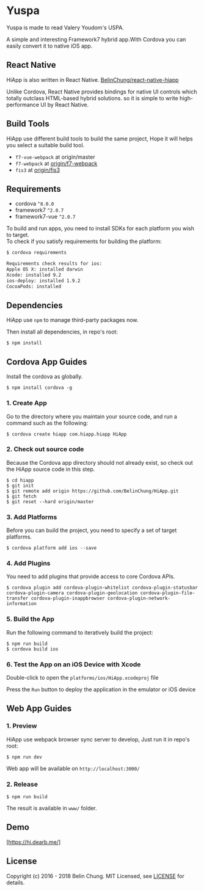 Yuspa
=====
Yuspa is made to read Valery Youdom's USPA.

A simple and interesting Framework7 hybrid app.With Cordova you can easily convert it to native iOS app.

## React Native

HiApp is also written in React Native. [BelinChung/react-native-hiapp](https://github.com/BelinChung/react-native-hiapp)

Unlike Cordova, React Native provides bindings for native UI controls which totally outclass HTML-based hybrid solutions. so it is simple to write high-performance UI by React Native. 

## Build Tools

HiApp use different build tools to build the same project, Hope it will helps you select a suitable build tool.

* `f7-vue-webpack` at origin/master
* `f7-webpack` at [origin/f7-webpack](https://github.com/BelinChung/HiApp/tree/f7-webpack)
* `fis3` at [origin/fis3](https://github.com/BelinChung/HiApp/tree/fis3)

## Requirements

* cordova `^8.0.0`
* framework7 `^2.0.7`
* framework7-vue `^2.0.7`

To build and run apps, you need to install SDKs for each platform you wish to target.  
To check if you satisfy requirements for building the platform:

``` bash
$ cordova requirements

Requirements check results for ios:
Apple OS X: installed darwin
Xcode: installed 9.2
ios-deploy: installed 1.9.2
CocoaPods: installed

```

## Dependencies

HiApp use `npm` to manage third-party packages now.

Then install all dependencies, in repo's root:

```
$ npm install 
```

## Cordova App Guides

Install the cordova as globally.

```
$ npm install cordova -g
```

### 1. Create App

Go to the directory where you maintain your source code, and run a command such as the following:

```
$ cordova create hiapp com.hiapp.hiapp HiApp
```

### 2. Check out source code

Because the Cordova app directory should not already exist, so check out the HiApp source code in this step.

```
$ cd hiapp  
$ git init   
$ git remote add origin https://github.com/BelinChung/HiApp.git  
$ git fetch  
$ git reset --hard origin/master  
```

### 3. Add Platforms

Before you can build the project, you need to specify a set of target platforms.

```
$ cordova platform add ios --save
```

### 4. Add Plugins

You need to add plugins that provide access to core Cordova APIs.

```
$ cordova plugin add cordova-plugin-whitelist cordova-plugin-statusbar cordova-plugin-camera cordova-plugin-geolocation cordova-plugin-file-transfer cordova-plugin-inappbrowser cordova-plugin-network-information
```

### 5. Build the App

Run the following command to iteratively build the project:

```
$ npm run build
$ cordova build ios
```

### 6. Test the App on an iOS Device with Xcode

Double-click to open the `platforms/ios/HiApp.xcodeproj` file

Press the `Run` button to deploy the application in the emulator or iOS device

## Web App Guides

### 1. Preview

HiApp use webpack browser sync server to develop, Just run it in repo's root:

```
$ npm run dev
```

Web app will be available on `http://localhost:3000/`

### 2. Release

```
$ npm run build
```

The result is available in `www/` folder.

## Demo

[https://hi.dearb.me/]

## License

Copyright (c) 2016 - 2018 Belin Chung. MIT Licensed, see [LICENSE] for details.

[https://hi.dearb.me/]: https://hi.dearb.me/
[LICENSE]:https://github.com/BelinChung/HiApp/blob/master/LICENSE.md
